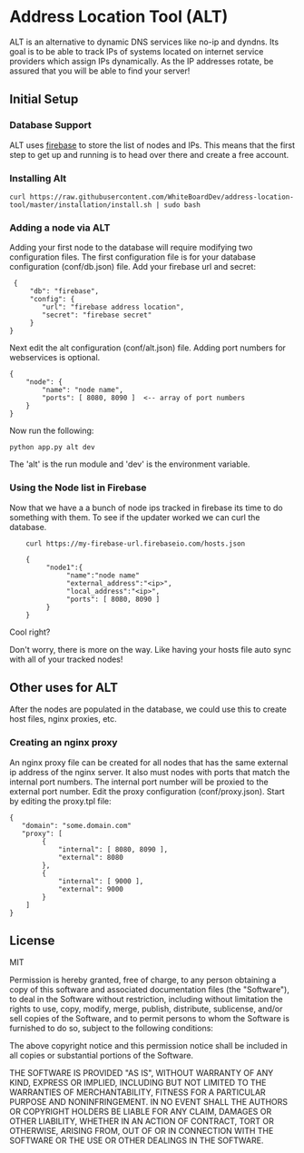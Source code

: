 
# Address Location Tool (ALT)

ALT is an alternative to dynamic DNS services like no-ip and dyndns. Its goal is to be able to track IPs of systems located on internet service providers which assign IPs dynamically. As the IP addresses rotate, be assured that you will be able to find your server!

## Initial Setup

### Database Support

ALT uses [firebase](https://www.firebase.com) to store the list of nodes and IPs. This means that the first step to get up and running is to head over there and create a free account.

### Installing Alt

    curl https://raw.githubusercontent.com/WhiteBoardDev/address-location-tool/master/installation/install.sh | sudo bash

### Adding a node via ALT

Adding your first node to the database will require modifying two configuration files. The first configuration file is for your database configuration (conf/db.json) file. Add your firebase url and secret:

     {
         "db": "firebase",
         "config": {
            "url": "firebase address location",
            "secret": "firebase secret"
         }
    }

Next edit the alt configuration (conf/alt.json) file. Adding port numbers for webservices is optional.

    {
        "node": {
            "name": "node name",
            "ports": [ 8080, 8090 ]  <-- array of port numbers
        }
    }

Now run the following:

    python app.py alt dev

The 'alt' is the run module and 'dev' is the environment variable.


### Using the Node list in Firebase

Now that we have a a bunch of node ips tracked in firebase its time to do something with them.
To see if the updater worked we can curl the database.

        curl https://my-firebase-url.firebaseio.com/hosts.json

        {
             "node1":{
                  "name":"node name"
                  "external_address":"<ip>",
                  "local_address":"<ip>",
                  "ports": [ 8080, 8090 ]
             }
        }

Cool right?

Don't worry, there is more on the way. Like having your hosts file auto sync with all of your tracked nodes!


## Other uses for ALT

After the nodes are populated in the database, we could use this to create host files, nginx proxies, etc.

### Creating an nginx proxy

An nginx proxy file can be created for all nodes that has the same external ip address of the nginx server. It also must nodes with ports that match the internal port numbers. The internal port number will be proxied to the external port number. Edit the proxy configuration (conf/proxy.json). Start by editing the proxy.tpl file:

	{
	   "domain": "some.domain.com"
	   "proxy": [
	      	{
	        	"internal": [ 8080, 8090 ],
	        	"external": 8080
    	  	},
    	  	{
    	    	"internal": [ 9000 ],
    	    	"external": 9000
			}
		]
	}


## License

MIT

Permission is hereby granted, free of charge, to any person obtaining a copy of this software and associated documentation files (the "Software"), to deal in the Software without restriction, including without limitation the rights to use, copy, modify, merge, publish, distribute, sublicense, and/or sell copies of the Software, and to permit persons to whom the Software is furnished to do so, subject to the following conditions:

The above copyright notice and this permission notice shall be included in all copies or substantial portions of the Software.

THE SOFTWARE IS PROVIDED "AS IS", WITHOUT WARRANTY OF ANY KIND, EXPRESS OR IMPLIED, INCLUDING BUT NOT LIMITED TO THE WARRANTIES OF MERCHANTABILITY, FITNESS FOR A PARTICULAR PURPOSE AND NONINFRINGEMENT. IN NO EVENT SHALL THE AUTHORS OR COPYRIGHT HOLDERS BE LIABLE FOR ANY CLAIM, DAMAGES OR OTHER LIABILITY, WHETHER IN AN ACTION OF CONTRACT, TORT OR OTHERWISE, ARISING FROM, OUT OF OR IN CONNECTION WITH THE SOFTWARE OR THE USE OR OTHER DEALINGS IN THE SOFTWARE.
